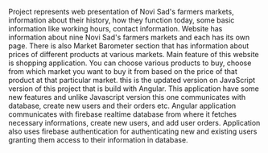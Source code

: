 Project represents web presentation of Novi Sad's farmers markets, information about their history, how they function today, some basic information like working hours, contact information. Website has information about nine Novi Sad's farmers markets and each has its own page. There is also Market Barometer section that has information about prices of different products at various markets. Main feature of this website is shopping application. You can choose various products to buy, choose from which market you want to buy it from based on the price of that product at that particular market. this is the updated version on JavaScript version of this project that is build with Angular. This application have some new features and unlike Javascript version this one communicates with database, create new users and their orders etc.
Angular application communicates with firebase realtime database from where it fetches necessary informations, create new users, and add user orders. Application also uses firebase authentication for authenticating new and existing users granting them access to their information in database.
